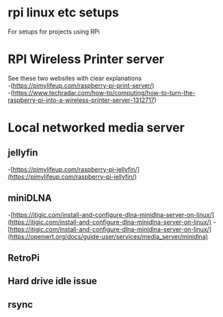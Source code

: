 # rpi linux etc setups
For setups for projects using RPi

# RPI Wireless Printer server
See these two websites with clear explanations  
-(https://pimylifeup.com/raspberry-pi-print-server/)  
-(https://www.techradar.com/how-to/computing/how-to-turn-the-raspberry-pi-into-a-wireless-printer-server-1312717)

# Local networked media server

## jellyfin
-[https://pimylifeup.com/raspberry-pi-jellyfin/](https://pimylifeup.com/raspberry-pi-jellyfin/)

## miniDLNA
-[https://itigic.com/install-and-configure-dlna-minidlna-server-on-linux/](https://itigic.com/install-and-configure-dlna-minidlna-server-on-linux/)
-[https://itigic.com/install-and-configure-dlna-minidlna-server-on-linux/](https://openwrt.org/docs/guide-user/services/media_server/minidlna)


## RetroPi

## Hard drive idle issue

## rsync
